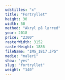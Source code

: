 ```yaml
---
udstilles: "x"
title: "Fortryllet"
height: 30
width: 50
method: "Akryl på lærred"
year: 2018
price: "2300"
rasterWidth: 3152
rasterHeight: 1886
fileName: "IMG_1817.JPG"
medie: "maleri"
show: "yes"
slug: "fortryllet"
weight: "140"
---
```

